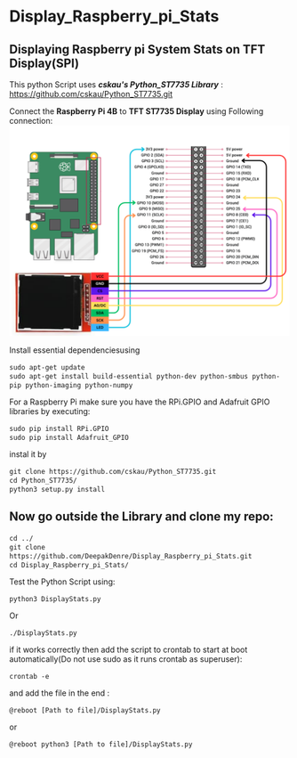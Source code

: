 # Display_Raspberry_pi_Stats
## Displaying Raspberry pi System Stats on TFT Display(SPI)
This python Script uses _**cskau's Python_ST7735 Library**_ :
https://github.com/cskau/Python_ST7735.git

Connect the **Raspberry Pi 4B** to **TFT ST7735 Display** using Following connection:
![Connection Of raspberry Pi 4B with TFT ST7735 Display.](Raspberry_RFT_Connection_diagram.png)

Install essential dependenciesusing
```
sudo apt-get update
sudo apt-get install build-essential python-dev python-smbus python-pip python-imaging python-numpy
```

For a Raspberry Pi make sure you have the RPi.GPIO and Adafruit GPIO libraries by executing:
```
sudo pip install RPi.GPIO
sudo pip install Adafruit_GPIO
```

instal it by 
```
git clone https://github.com/cskau/Python_ST7735.git
cd Python_ST7735/
python3 setup.py install
```
## Now go outside the Library and clone my repo:
```
cd ../
git clone https://github.com/DeepakDenre/Display_Raspberry_pi_Stats.git
cd Display_Raspberry_pi_Stats/
```

Test the Python Script using:
```
python3 DisplayStats.py
```
Or
```
./DisplayStats.py
```

if it works correctly then add the script to crontab to start at boot automatically(Do not use sudo as it runs crontab as superuser):
```
crontab -e
```
and add the file in the end :
```
@reboot [Path to file]/DisplayStats.py
```
or 
```
@reboot python3 [Path to file]/DisplayStats.py
```

